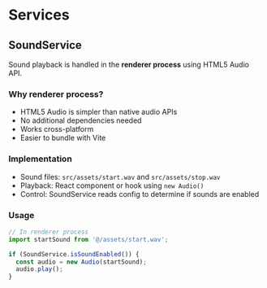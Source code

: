# Services

## SoundService

Sound playback is handled in the **renderer process** using HTML5 Audio API.

### Why renderer process?

- HTML5 Audio is simpler than native audio APIs
- No additional dependencies needed
- Works cross-platform
- Easier to bundle with Vite

### Implementation

- Sound files: `src/assets/start.wav` and `src/assets/stop.wav`
- Playback: React component or hook using `new Audio()`
- Control: SoundService reads config to determine if sounds are enabled

### Usage

```typescript
// In renderer process
import startSound from '@/assets/start.wav';

if (SoundService.isSoundEnabled()) {
  const audio = new Audio(startSound);
  audio.play();
}
```
